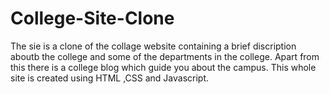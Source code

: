 # College-Site-Clone
The sie is a clone of the collage website containing a brief discription aboutb the college and some of the departments in the college. Apart from this there is a college blog which guide you about the campus.
This whole site is created using HTML ,CSS and Javascript.  
